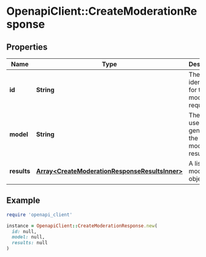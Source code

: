 # OpenapiClient::CreateModerationResponse

## Properties

| Name | Type | Description | Notes |
| ---- | ---- | ----------- | ----- |
| **id** | **String** | The unique identifier for the moderation request. |  |
| **model** | **String** | The model used to generate the moderation results. |  |
| **results** | [**Array&lt;CreateModerationResponseResultsInner&gt;**](CreateModerationResponseResultsInner.md) | A list of moderation objects. |  |

## Example

```ruby
require 'openapi_client'

instance = OpenapiClient::CreateModerationResponse.new(
  id: null,
  model: null,
  results: null
)
```


